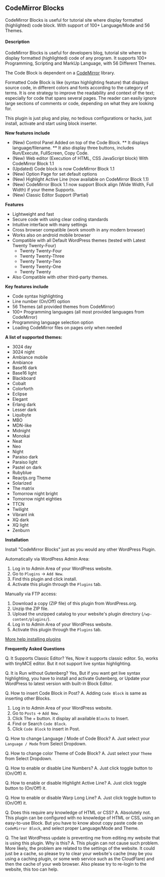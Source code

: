## CodeMirror Blocks

CodeMirror Blocks is useful for tutorial site where display formatted (highlighted) code block. With support of 100+ Language/Mode and 56 Themes.

#### Description

CodeMirror Blocks is useful for developers blog, tutorial site where to display formatted (highlighted) code of any program.
It supports 100+ Programming, Scripting and MarkUp Language, with 56 Different Themes.

The Code Block is dependent on a [CodeMirror](https://codemirror.net/) library.

Formatted Code Block is like (syntax highlighting feature) that displays source code, in different colors and fonts according to the category of terms. It is one strategy to improve the readability and context of the text; especially for code that spans several pages. The reader can easily ignore large sections of comments or code, depending on what they are looking for.

This plugin is just plug and play, no tedious configurations or hacks, just install, activate and start using block inserter.


**New features include**

* (New) Control Panel Added on top of the Code Block.
    ** It displays language/filename.
    ** It also display three buttons, includes Run/Execute, FullScreen, Copy Code.
* (New) Web editor (Execution of HTML, CSS JavaScript block) With CodeMirror Block 1.1
* (Updated) Code block is now CodeMirror Block 1.1
* (New) Option Page for set default options
* (New) Highlight Active Line (now available on CodeMirror Block 1.1)
* (New) CodeMirror Block 1.1 now support Block align (Wide Width, Full Width) if your theme Supports.
* (New) Classic Editor Support (Partial)

**Features**

* Lightweight and fast
* Secure code with using clear coding standards
* Intuitive interface with many settings
* Cross browser compatible (work smooth in any modern browser)
* Works also on android mobile browser
* Compatible with all Default WordPress themes (tested with Latest Twenty Twenty-Four)
  - Twenty Twenty-Four
  - Twenty Twenty-Three
  - Twenty Twenty-Two
  - Twenty Twenty-One
  - Twenty Twenty
* Also Compatible with other third-party themes.

**Key features include**

* Code syntax highlighting
* Line number (On/Off) option
* 56 Themes (all provided themes from CodeMirror)
* 100+ Programming languages (all most provided languages from CodeMirror)
* Programming language selection option
* Loading CodeMirror files on pages only when needed

**A list of supported themes:**

* 3024 day
* 3024 night
* Ambiance mobile
* Ambiance
* Base16 dark
* Base16 light
* Blackboard
* Cobalt
* Colorforth
* Eclipse
* Elegant
* Erlang dark
* Lesser dark
* Liquibyte
* MBO
* MDN-like
* Midnight
* Monokai
* Neat
* Neo
* Night
* Paraiso dark
* Paraiso light
* Pastel on dark
* Rubyblue
* Reactjs.org Theme
* Solarized
* The matrix
* Tomorrow night bright
* Tomorrow night eighties
* TTCN
* Twilight
* Vibrant ink
* XQ dark
* XQ light
* Zenburn

**Installation**

Install "CodeMirror Blocks" just as you would any other WordPress Plugin.

Automatically via WordPress Admin Area:

1. Log in to Admin Area of your WordPress website.
2. Go to `Plugins` -> `Add New`.
3. Find this plugin and click install.
4. Activate this plugin through the `Plugins` tab.

Manually via FTP access:

1. Download a copy (ZIP file) of this plugin from WordPress.org.
2. Unzip the ZIP file.
3. Upload the unzipped catalog to your website's plugin directory (`/wp-content/plugins/`).
4. Log in to Admin Area of your WordPress website.
5. Activate this plugin through the `Plugins` tab.

[More help installing plugins](http://codex.wordpress.org/Managing_Plugins#Installing_Plugins "WordPress Codex: Installing Plugins")

**Frequently Asked Questions**

Q. It Supports Classic Editor?
Yes, Now it supports classic editor. So, works with tinyMCE editor. But it not support live syntax highlighting.

Q. It is Run without Gutenberg?
Yes, But if you want get live syntax highlighting, you have to install and activate Gutenberg, or Update your WordPress to latest version with built-in Block Editor.

Q. How to insert Code Block in Post?
A. Adding `Code Block` is same as inserting other Blocks.

1. Log in to Admin Area of your WordPress website.
2. Go to `Posts` -> `Add New`.
3. Click The + button. it display all available `Blocks` to Insert.
4. Find or Search `Code Block`.
5. Click `Code Block` to insert in Post.

Q. How to change Language / Mode of Code Block?
A. Just select your `Language / Mode` from Select Dropdown.

Q. How to change color Theme of Code Block?
A. Just select your `Theme` from Select Dropdown.

Q. How to enable or disable Line Numbers?
A. Just click toggle button to (On/Off) it.

Q. How to enable or disable Highlight Active Line?
A. Just click toggle button to (On/Off) it.

Q. How to enable or disable Warp Long Line?
A. Just click toggle button to (On/Off) it.

Q. Does this require any knowledge of HTML or CSS?
A. Absolutely not. This plugin can be configured with no knowledge of HTML or CSS, using an easy-to-use Block. But you have to know about copy paste code on `CodeMirror Block`, and select proper Language/Mode and Theme.

Q. The last WordPress update is preventing me from editing my website that is using this plugin. Why is this?
A. This plugin can not cause such problem. More likely, the problem are related to the settings of the website. It could just be a cache, so please try to clear your website's cache (may be you using a caching plugin, or some web service such as the CloudFlare) and then the cache of your web browser. Also please try to re-login to the website, this too can help.

